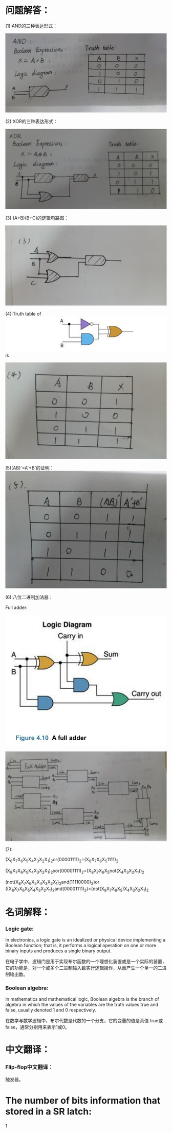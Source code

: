 # 问题解答：
(1):AND的三种表达形式：



![](images/26.jpg)


(2):XOR的三种表达形式：


![](images/21.jpg)


(3):(A+B)(B+C)的逻辑电路图：

![](images/23.jpg)



(4):Truth table of![](images/27.jpg)
is




![](images/24.jpg)


(5)(AB)'=A'+B'的证明：
![](images/25.jpg)

(6):八位二进制加法器：




Full adder:



![](images/29.jpg)



![](images/28.jpg)


(7):

(X<sub>8</sub>X<sub>7</sub>X<sub>6</sub>X<sub>5</sub>X<sub>4</sub>X<sub>3</sub>X<sub>2</sub>X<sub>1</sub>)<sub>2</sub>or(00001111)<sub>2</sub>=(X<sub>8</sub>X<sub>7</sub>X<sub>6</sub>X<sub>5</sub>1111)<sub>2</sub>


(X<sub>8</sub>X<sub>7</sub>X<sub>6</sub>X<sub>5</sub>X<sub>4</sub>X<sub>3</sub>X<sub>2</sub>X<sub>1</sub>)<sub>2</sub>xor(00001111)<sub>2</sub>=(X<sub>8</sub>X<sub>7</sub>X<sub>6</sub>X<sub>5</sub>not(X<sub>4</sub>X<sub>3</sub>X<sub>2</sub>X<sub>1</sub>))<sub>2</sub>


(not(X<sub>8</sub>X<sub>7</sub>X<sub>6</sub>X<sub>5</sub>X<sub>4</sub>X<sub>3</sub>X<sub>2</sub>X<sub>1</sub>)<sub>2</sub>and(11110000)<sub>2</sub>)or
((X<sub>8</sub>X<sub>7</sub>X<sub>6</sub>X<sub>5</sub>X<sub>4</sub>X<sub>3</sub>X<sub>2</sub>X<sub>1</sub>)<sub>2</sub>and(00001111)<sub>2</sub>)=(not(X<sub>8</sub>X<sub>7</sub>X<sub>6</sub>X<sub>5</sub>)X<sub>4</sub>X<sub>3</sub>X<sub>2</sub>X<sub>1</sub>)<sub>2</sub>

# 名词解释：
### Logic gate:
In electronics, a logic gate is an idealized or physical device implementing a Boolean function; that is, it performs a logical operation on one or more binary inputs and produces a single binary output.

在电子学中，逻辑门是用于实现布尔函数的一个理想化装置或是一个实际的装置，它的功能是，对一个或多个二进制输入数实行逻辑操作，从而产生一个单一的二进制输出数。
### Boolean algebra:
In mathematics and mathematical logic, Boolean algebra is the branch of algebra in which the values of the variables are the truth values true and false, usually denoted 1 and 0 respectively.

在数学与数学逻辑中，布尔代数是代数的一个分支，它的变量的值是真值 true或false，通常分别用来表示1或0。

# 中文翻译：
### Flip-flop中文翻译：
触发器。

# The number of bits information that stored in a SR latch:
 1